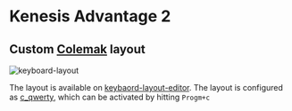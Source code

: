 # Kenesis Advantage 2

## Custom [Colemak](https://colemak.com/) layout

![keyboard-layout](https://cloud.githubusercontent.com/assets/87115/19698355/c9ed0c16-9aa3-11e6-9178-1223f3c06fbb.png)

The layout is available on
[keybaord-layout-editor](http://www.keyboard-layout-editor.com/#/gists/b9347e9f8d1a0f3231aff5eee99d2c83).
The layout is configured as
[c_qwerty](https://github.com/kalbasit/advantage2/blob/master/c_qwerty.txt),
which can be activated by hitting `Progm+c`
